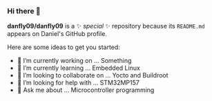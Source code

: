 ### Hi there 👋

**danfly09/danfly09** is a ✨ _special_ ✨ repository because its `README.md` appears on Daniel's GitHub profile.

Here are some ideas to get you started:

- 🔭 I’m currently working on ... Something
- 🌱 I’m currently learning ... Embedded Linux
- 👯 I’m looking to collaborate on ... Yocto and Buildroot
- 🤔 I’m looking for help with ... STM32MP157
- 💬 Ask me about ... Microcontroller programming

